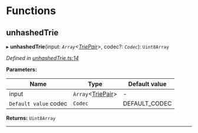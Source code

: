

# Functions

<a id="unhashedtrie"></a>

##  unhashedTrie

▸ **unhashedTrie**(input: *`Array`<[TriePair](_types_.md#triepair)>*, codec?: *`Codec`*): `Uint8Array`

*Defined in [unhashedTrie.ts:14](https://github.com/polkadot-js/common/blob/06cc692/packages/trie-hash/src/unhashedTrie.ts#L14)*

**Parameters:**

| Name | Type | Default value |
| ------ | ------ | ------ |
| input | `Array`<[TriePair](_types_.md#triepair)> | - |
| `Default value` codec | `Codec` |  DEFAULT_CODEC |

**Returns:** `Uint8Array`

___

